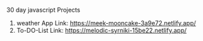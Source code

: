 30 day javascript Projects
1. weather App Link: https://meek-mooncake-3a9e72.netlify.app/
2. To-DO-List Link: https://melodic-syrniki-15be22.netlify.app/
